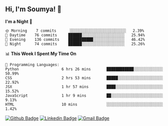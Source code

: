 ## Hi, I'm Soumya! 👋

<!--START_SECTION:waka-->
**I'm a Night 🦉** 

```text
🌞 Morning    7 commits      ░░░░░░░░░░░░░░░░░░░░░░░░░   2.39% 
🌆 Daytime    76 commits     ██████░░░░░░░░░░░░░░░░░░░   25.94% 
🌃 Evening    136 commits    ███████████░░░░░░░░░░░░░░   46.42% 
🌙 Night      74 commits     ██████░░░░░░░░░░░░░░░░░░░   25.26%

```


📊 **This Week I Spent My Time On** 

```text
💬 Programming Languages: 
Python                   6 hrs 26 mins       ████████████░░░░░░░░░░░░░   50.99% 
CSS                      2 hrs 53 mins       █████░░░░░░░░░░░░░░░░░░░░   22.92% 
JSX                      1 hr 57 mins        ████░░░░░░░░░░░░░░░░░░░░░   15.52% 
JavaScript               1 hr 9 mins         ██░░░░░░░░░░░░░░░░░░░░░░░   9.13% 
HTML                     10 mins             ░░░░░░░░░░░░░░░░░░░░░░░░░   1.42%

```


<!--END_SECTION:waka-->

[![Github Badge](https://img.shields.io/badge/-rubyruins-grey?style=for-the-badge&logo=github&logoColor=white&link=https://github.com/rubyruins/)](https://www.github.com/rubyruins/) 
[![Linkedin Badge](https://img.shields.io/badge/-Soumya%20Parekh-0072b1?style=for-the-badge&logo=Linkedin&logoColor=white&link=https://www.linkedin.com/in/Soumya-Parekh/)](https://www.linkedin.com/in/Soumya-Parekh/) 
[![Gmail Badge](https://img.shields.io/badge/-soumya.parekh@somaiya.edu-c14438?style=for-the-badge&logo=Gmail&logoColor=white&link=mailto:soumya.parekh@somaiya.edu)](mailto:soumya.parekh@somaiya.edu) 
